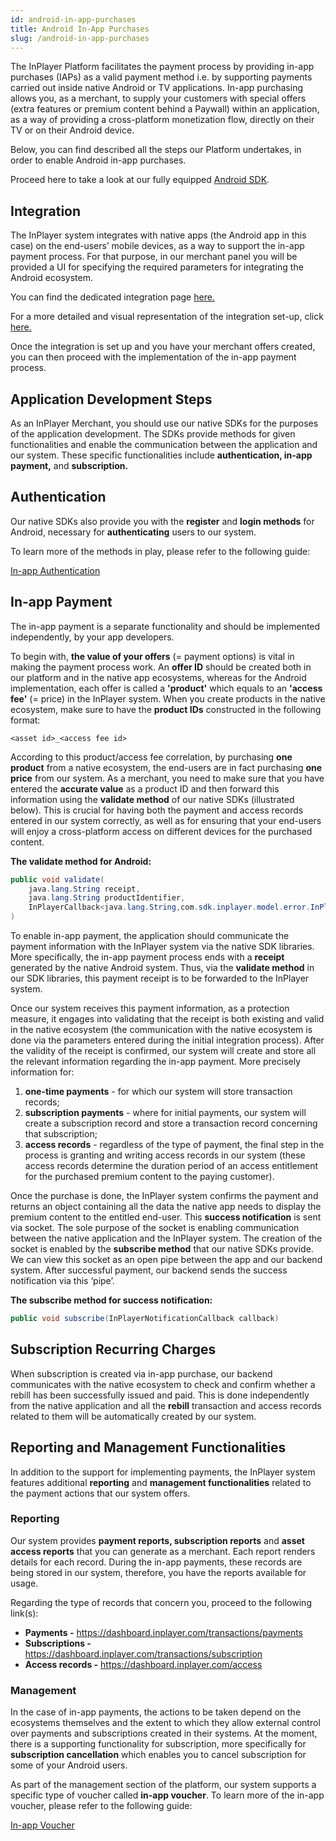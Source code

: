 ```yaml
---
id: android-in-app-purchases
title: Android In-App Purchases
slug: /android-in-app-purchases
---
```


The InPlayer Platform facilitates the payment process by providing in-app purchases (IAPs) as a valid payment method i.e. by supporting payments carried out inside native Android or TV applications.
In-app purchasing allows you, as a merchant, to supply your customers with special offers (extra features or premium content behind a Paywall) within an application, as a way of providing a cross-platform monetization flow, directly on their TV or on their Android device.  

Below, you can find described all the steps our Platform undertakes, in order to enable Android in-app purchases. 

Proceed here to take a look at our fully equipped [Android SDK](https://inplayer-org.github.io/inplayer-android-sdk/).

## Integration
 
The InPlayer system integrates with native apps (the Android app in this case) on the end-users’ mobile devices, as a way to support the in-app payment process. For that purpose, in our merchant panel you will be provided a UI for specifying the required parameters for integrating the Android ecosystem.

You can find the dedicated integration page [here.](https://dashboard.inplayer.com/settings/integrations/in-app-integrations/google-in-app)

For a more detailed and visual representation of the integration set-up, click [here.](https://client.support.inplayer.com/integrations/in-app-integrations/android/)

Once the integration is set up and you have your merchant offers created, you can then proceed with the implementation of the in-app payment process. 

## Application Development Steps

As an InPlayer Merchant, you should use our native SDKs for the purposes of the application development. The SDKs provide methods for given functionalities and enable the communication between the application and our system. 
These specific functionalities include **authentication, in-app payment,** and **subscription.**

## Authentication

Our native SDKs also provide you with the **register** and **login methods** for Android, necessary for **authenticating** users to our system. 

To learn more of the methods in play, please refer to the following guide: 

[In-app Authentication](https://developers.inplayer.com/docs/in-app-authentication)

## In-app Payment

The in-app payment is a separate functionality and should be implemented independently, by your app developers. 

To begin with, **the value of your offers** (= payment options) is vital in making the payment process work. An **offer ID** should be created both in our platform and in the native app ecosystems, whereas for the Android implementation, each offer is called a **'product'** which equals to an **'access fee'** (= price) in the InPlayer system. When you create products in the native ecosystem, make sure to have the **product IDs** constructed in the following format:

`<asset id>_<access fee id>`

According to this product/access fee correlation, by purchasing **one product** from a native ecosystem, the end-users are in fact purchasing **one price** from our system. 
As a merchant, you need to make sure that you have entered the **accurate value** as a product ID and then forward this information using the **validate method** of our native SDKs (illustrated below). This is crucial for having both the payment and access records entered in our system correctly, as well as for ensuring that your end-users will enjoy a cross-platform access on different devices for the purchased content.

**The validate method for Android:**

```java
public void validate(
    java.lang.String receipt,
    java.lang.String productIdentifier,
    InPlayerCallback<java.lang.String,com.sdk.inplayer.model.error.InPlayerException> callback
)
```

To enable in-app payment, the application should communicate the payment information with the InPlayer system via the native SDK libraries. More specifically, the in-app payment process ends with a **receipt** generated by the native Android system. Thus, via the **validate method** in our SDK libraries, this payment receipt is to be forwarded to the InPlayer system. 

Once our system receives this payment information, as a protection measure, it engages into validating that the receipt is both existing and valid in the native ecosystem (the communication with the native ecosystem is done via the parameters entered during the initial integration process). After the validity of the receipt is confirmed, our system will create and store all the relevant information regarding the in-app payment.
More precisely information for:

1. **one-time payments** - for which our system will store transaction records;
2. **subscription payments** - where for initial payments, our system will create a subscription record and store a transaction record concerning that subscription;
3. **access records** - regardless of the type of payment, the final step in the process is granting and writing access records in our system (these access records determine the duration period of an access entitlement for the purchased premium content to the paying customer).

Once the purchase is done, the InPlayer system confirms the payment and returns an object containing all the data the native app needs to display the premium content to the entitled end-user. This **success notification** is sent via socket. The sole purpose of the socket is enabling communication between the native application and the InPlayer system. The creation of the socket is enabled by the **subscribe method** that our native SDKs provide. We can view this socket as an open pipe between the app and our backend system. After successful payment, our backend sends the success notification via this ‘pipe’.

**The subscribe method for success notification:**

``` java
public void subscribe(InPlayerNotificationCallback callback)
```

## Subscription Recurring Charges

When subscription is created via in-app purchase, our backend communicates with the native ecosystem to check and confirm whether a rebill has been successfully issued and paid. This is done independently from the native application and all the **rebill** transaction and access records related to them will be automatically created by our system.

## Reporting and Management Functionalities
  
In addition to the support for implementing payments, the InPlayer system features additional **reporting** and **management functionalities** related to the payment actions that our system offers.

### Reporting

Our system provides **payment reports, subscription reports** and **asset access reports** that you can generate as a merchant. Each report renders details for each record. During the in-app payments, these records are being stored in our system, therefore, you have the reports available for usage.

Regarding the type of records that concern you, proceed to the following link(s):

* **Payments -** https://dashboard.inplayer.com/transactions/payments 
* **Subscriptions -** https://dashboard.inplayer.com/transactions/subscription 
* **Access records -** https://dashboard.inplayer.com/access 

### Management

In the case of in-app payments, the actions to be taken depend on the ecosystems themselves and the extent to which they allow external control over payments and subscriptions created in their systems. At the moment, there is a supporting functionality for subscription, more specifically for **subscription cancellation** which enables you to cancel subscription for some of your Android users.

As part of the management section of the platform, our system supports a specific type of voucher called **in-app voucher**. To learn more of the in-app voucher, please refer to the following guide: 

[In-app Voucher](in-app-vouchers)
